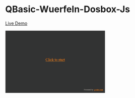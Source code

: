 # QBasic-Wuerfeln-Dosbox-Js


[Live Demo](https://qbasicwuerfeln.azurewebsites.net/)

![Screenshot](DiceWeb/readme/your_gif_from_mp4togif_com_1541733685423.gif)
